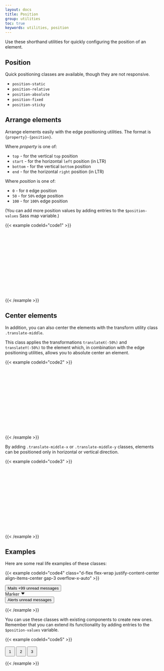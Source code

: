 ```yaml
---
layout: docs
title: Position
group: utilities
toc: true
keywords: utilities, position
---
```


<p class="fs-4 ms-0 mb-4 page-description">
 Use these shorthand utilities for quickly configuring the position of an element.
</p>

## Position
Quick positioning classes are available, though they are not responsive.

- `position-static`
- `position-relative`
- `position-absolute`
- `position-fixed`
- `position-sticky`

## Arrange elements
Arrange elements easily with the edge positioning utilities. The format is `{property}-{position}`.

Where *property* is one of:

- `top` - for the vertical `top` position
- `start` - for the horizontal `left` position (in LTR)
- `bottom` - for the vertical `bottom` position
- `end` - for the horizontal `right` position (in LTR)

Where *position* is one of:

- `0` - for `0` edge position
- `50` - for `50%` edge position
- `100` - for `100%` edge position

(You can add more position values by adding entries to the `$position-values` Sass map variable.)

{{< example codeId="code1" >}}

<div class="position-relative" style="height: 200px;">
  <div class="position-absolute top-0 start-0 bg-success rounded" style="width: 2rem; height: 2rem;"></div>
  <div class="position-absolute top-0 end-0 bg-success rounded" style="width: 2rem; height: 2rem;"></div>
  <div class="position-absolute top-50 start-50 bg-success rounded" style="width: 2rem; height: 2rem;"></div>
  <div class="position-absolute bottom-50 end-50 bg-success rounded" style="width: 2rem; height: 2rem;"></div>
  <div class="position-absolute bottom-0 start-0 bg-success rounded" style="width: 2rem; height: 2rem;"></div>
  <div class="position-absolute bottom-0 end-0 bg-success rounded" style="width: 2rem; height: 2rem;"></div>
</div>

{{< /example >}}

## Center elements
In addition, you can also center the elements with the transform utility class `.translate-middle`.

This class applies the transformations `translateX(-50%)` and `translateY(-50%)` to the element which, 
in combination with the edge positioning utilities, allows you to absolute center an element.

{{< example codeId="code2" >}}

<div class="position-relative" style="height: 200px;">
  <div class="position-absolute top-0 start-0 translate-middle bg-primary rounded" style="width: 2rem; height: 2rem;"></div>
  <div class="position-absolute top-0 start-50 translate-middle bg-primary rounded" style="width: 2rem; height: 2rem;"></div>
  <div class="position-absolute top-0 start-100 translate-middle bg-primary rounded" style="width: 2rem; height: 2rem;"></div>
  <div class="position-absolute top-50 start-0 translate-middle bg-primary rounded" style="width: 2rem; height: 2rem;"></div>
  <div class="position-absolute top-50 start-50 translate-middle bg-primary rounded" style="width: 2rem; height: 2rem;"></div>
  <div class="position-absolute top-50 start-100 translate-middle bg-primary rounded" style="width: 2rem; height: 2rem;"></div>
  <div class="position-absolute top-100 start-0 translate-middle bg-primary rounded" style="width: 2rem; height: 2rem;"></div>
  <div class="position-absolute top-100 start-50 translate-middle bg-primary rounded" style="width: 2rem; height: 2rem;"></div>
  <div class="position-absolute top-100 start-100 translate-middle bg-primary rounded" style="width: 2rem; height: 2rem;"></div>
</div>

{{< /example >}}

By adding `.translate-middle-x` or `.translate-middle-y` classes, elements can be positioned only in 
horizontal or vertical direction.

{{< example codeId="code3" >}}

<div class="position-relative" style="height: 200px;">
  <div class="position-absolute top-0 start-0 bg-tertiary rounded" style="width: 2rem; height: 2rem;"></div>
  <div class="position-absolute top-0 start-50 translate-middle-x bg-tertiary rounded" style="width: 2rem; height: 2rem;"></div>
  <div class="position-absolute top-0 end-0 bg-tertiary rounded" style="width: 2rem; height: 2rem;"></div>
  <div class="position-absolute top-50 start-0 translate-middle-y bg-tertiary rounded" style="width: 2rem; height: 2rem;"></div>
  <div class="position-absolute top-50 start-50 translate-middle bg-tertiary rounded" style="width: 2rem; height: 2rem;"></div>
  <div class="position-absolute top-50 end-0 translate-middle-y bg-tertiary rounded" style="width: 2rem; height: 2rem;"></div>
  <div class="position-absolute bottom-0 start-0 bg-tertiary rounded" style="width: 2rem; height: 2rem;"></div>
  <div class="position-absolute bottom-0 start-50 translate-middle-x bg-tertiary rounded" style="width: 2rem; height: 2rem;"></div>
  <div class="position-absolute bottom-0 end-0 bg-tertiary rounded" style="width: 2rem; height: 2rem;"></div>
</div>

{{< /example >}}

## Examples
Here are some real life examples of these classes:

{{< example codeId="code4" class="d-flex flex-wrap justify-content-center align-items-center gap-3 overflow-x-auto" >}}

<button type="button" class="btn btn-success position-relative">
  Mails <span class="position-absolute top-0 start-100 translate-middle badge rounded-pill bg-secondary">+99 <span class="visually-hidden">unread messages</span></span>
</button>

<div class="position-relative py-2 px-4 text-bg-secondary border border-secondary rounded-pill">
  Marker <svg width="1em" height="1em" viewBox="0 0 16 16" class="position-absolute top-100 start-50 translate-middle mt-1" fill="var(--bs-secondary)" xmlns="http://www.w3.org/2000/svg"><path d="M7.247 11.14L2.451 5.658C1.885 5.013 2.345 4 3.204 4h9.592a1 1 0 0 1 .753 1.659l-4.796 5.48a1 1 0 0 1-1.506 0z"/></svg>
</div>

<button type="button" class="btn btn-success position-relative">
  Alerts <span class="position-absolute top-0 start-100 translate-middle badge border border-light rounded-circle bg-danger p-2"><span class="visually-hidden">unread messages</span></span>
</button>

{{< /example >}}

You can use these classes with existing components to create new ones. Remember that you can extend its 
functionality by adding entries to the `$position-values` variable.

{{< example codeId="code5" >}}

<div class="position-relative m-4">
  <div class="progress" role="progressbar" aria-label="Progress" aria-valuenow="50" aria-valuemin="0" aria-valuemax="100" style="height: 1px;">
    <div class="progress-bar bg-success" style="width: 50%"></div>
  </div>
  <button type="button" class="position-absolute top-0 start-0 translate-middle btn btn-sm btn-success rounded-pill" style="width: 2rem; height:2rem;">1</button>
  <button type="button" class="position-absolute top-0 start-50 translate-middle btn btn-sm btn-success rounded-pill" style="width: 2rem; height:2rem;">2</button>
  <button type="button" class="position-absolute top-0 start-100 translate-middle btn btn-sm btn-secondary rounded-pill" style="width: 2rem; height:2rem;">3</button>
</div>

{{< /example >}}